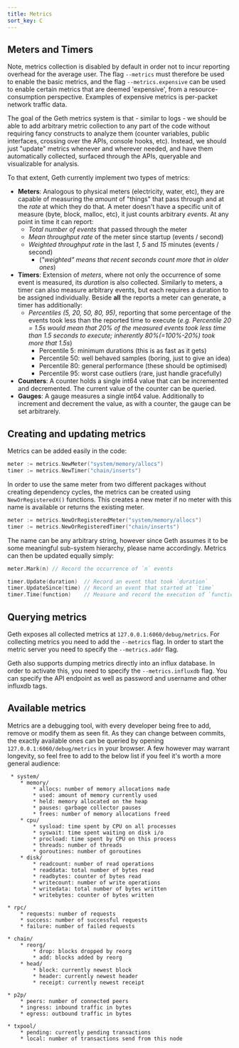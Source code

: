 ```yaml
---
title: Metrics
sort_key: C
---
```


## Meters and Timers

Note, metrics collection is disabled by default in order not to incur reporting overhead for the average user. The flag `--metrics` must therefore be used to enable the basic metrics, and the flag `--metrics.expensive` can be used to enable certain metrics that are deemed 'expensive', from a resource-consumption perspective. Examples of expensive metrics is per-packet network traffic data.

The goal of the Geth metrics system is that - similar to logs - we should be able to add arbitrary metric collection to any part of the code without requiring fancy constructs to analyze them (counter variables, public interfaces, crossing over the APIs, console hooks, etc). Instead, we should just "update" metrics whenever and wherever needed, and have them automatically collected, surfaced through the APIs, queryable and visualizable for analysis.

To that extent, Geth currently implement two types of metrics:
 * **Meters**: Analogous to physical meters (electricity, water, etc), they are capable of measuring the *amount* of "things" that pass through and at the *rate* at which they do that. A meter doesn't have a specific unit of measure (byte, block, malloc, etc), it just counts arbitrary *events*. At any point in time it can report:
   * *Total number of events* that passed through the meter
   * *Mean throughput rate* of the meter since startup (events / second)
   * *Weighted throughput rate* in the last *1*, *5* and *15* minutes (events / second)
     * (*"weighted" means that recent seconds count more that in older ones*)
 * **Timers**: Extension of *meters*, where not only the occurrence of some event is measured, its *duration* is also collected. Similarly to meters, a timer can also measure arbitrary events, but each requires a duration to be assigned individually. Beside **all** the reports a meter can generate, a timer has additionally:
   * *Percentiles (5, 20, 50, 80, 95)*, reporting that some percentage of the events took less than the reported time to execute (*e.g. Percentile 20 = 1.5s would mean that 20% of the measured events took less time than 1.5 seconds to execute; inherently 80%(=100%-20%) took more that 1.5s*)
     * Percentile 5: minimum durations (this is as fast as it gets)
     * Percentile 50: well behaved samples (boring, just to give an idea)
     * Percentile 80: general performance (these should be optimised)
     * Percentile 95: worst case outliers (rare, just handle gracefully)
 * **Counters**: A counter holds a single int64 value that can be incremented and decremented. The current value of the counter can be queried.
 * **Gauges**: A gauge measures a single int64 value. Additionally to increment and decrement the value, as with a counter, the gauge can be set arbitrarely.

## Creating and updating metrics

Metrics can be added easily in the code:

```go
meter := metrics.NewMeter("system/memory/allocs")
timer := metrics.NewTimer("chain/inserts")
```

In order to use the same meter from two different packages without creating dependency cycles, the metrics can be created using `NewOrRegisteredX()` functions.
This creates a new meter if no meter with this name is available or returns the existing meter.

```go
meter := metrics.NewOrRegisteredMeter("system/memory/allocs")
timer := metrics.NewOrRegisteredTimer("chain/inserts")
```

The name can be any arbitrary string, however since Geth assumes it to be some meaningful sub-system hierarchy, please name accordingly. Metrics can then be updated equally simply:

```go
meter.Mark(n) // Record the occurrence of `n` events

timer.Update(duration)  // Record an event that took `duration`
timer.UpdateSince(time) // Record an event that started at `time`
timer.Time(function)    // Measure and record the execution of `function`
```

## Querying metrics

Geth exposes all collected metrics at `127.0.0.1:6060/debug/metrics`. 
For collecting metrics you need to add the `--metrics` flag. In order to start the metric server you need to specify the `--metrics.addr` flag. 

Geth also supports dumping metrics directly into an influx database. In order to activate this, you need to specify the `--metrics.influxdb` flag. You can specify the API endpoint as well as password and username and other influxdb tags.


## Available metrics

Metrics are a debugging tool, with every developer being free to add, remove or modify them as seen fit. As they can change between commits, the exactly available ones can be queried by opening `127.0.0.1:6060/debug/metrics` in your browser. A few however may warrant longevity, so feel free to add to the below list if you feel it's worth a more general audience:

```
 * system/
    * memory/
        * allocs: number of memory allocations made
        * used: amount of memory currently used
        * held: memory allocated on the heap
        * pauses: garbage collector pauses
        * frees: number of memory allocations freed
    * cpu/
        * sysload: time spent by CPU on all processes
        * syswait: time spent waiting on disk i/o
        * procload: time spent by CPU on this process
        * threads: number of threads
        * goroutines: number of goroutines
    * disk/
        * readcount: number of read operations
        * readdata: total number of bytes read
        * readbytes: counter of bytes read
        * writecount: number of write operations
        * writedata: total number of bytes written
        * writebytes: counter of bytes written

* rpc/
    * requests: number of requests
    * success: number of successful requests
    * failure: number of failed requests

* chain/
    * reorg/
        * drop: blocks dropped by reorg
        * add: blocks added by reorg
    * head/
        * block: currently newest block
        * header: currently newest header
        * receipt: currently newest receipt

* p2p/
    * peers: number of connected peers
    * ingress: inbound traffic in bytes
    * egress: outbound traffic in bytes

* txpool/
    * pending: currently pending transactions
    * local: number of transactions send from this node
```
